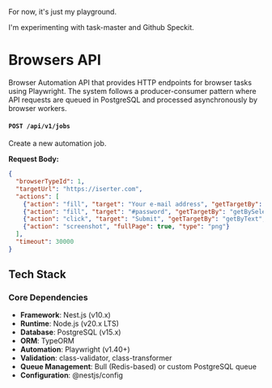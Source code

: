 
For now, it's just my playground. 

I'm experimenting with task-master and Github Speckit. 


# Browsers API

Browser Automation API that provides HTTP endpoints for browser tasks using Playwright. The system follows a producer-consumer pattern where API requests are queued in PostgreSQL and processed asynchronously by browser workers.

#### `POST /api/v1/jobs`
Create a new automation job.

**Request Body:**
```json
{
  "browserTypeId": 1,
  "targetUrl": "https://iserter.com",
  "actions": [
    {"action": "fill", "target": "Your e-mail address", "getTargetBy": "getByLabel", "value": "user@example.com"},
    {"action": "fill", "target": "#password", "getTargetBy": "getBySelector", "value": "secret123"},
    {"action": "click", "target": "Submit", "getTargetBy": "getByText", "waitForNavigation": true},
    {"action": "screenshot", "fullPage": true, "type": "png"}
  ],
  "timeout": 30000
}
```


## Tech Stack

### Core Dependencies
- **Framework**: Nest.js (v10.x)
- **Runtime**: Node.js (v20.x LTS)
- **Database**: PostgreSQL (v15.x)
- **ORM**: TypeORM
- **Automation**: Playwright (v1.40+)
- **Validation**: class-validator, class-transformer
- **Queue Management**: Bull (Redis-based) or custom PostgreSQL queue
- **Configuration**: @nestjs/config